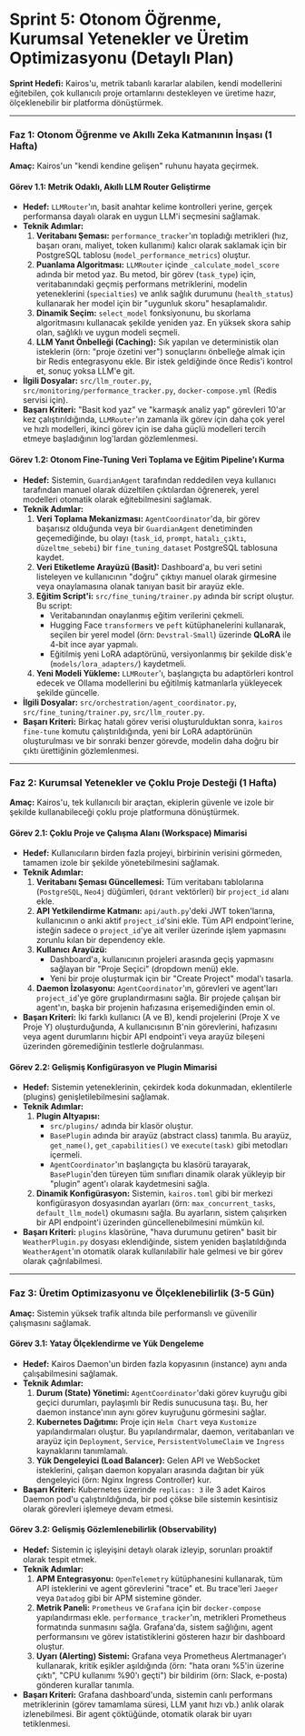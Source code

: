 # **Sprint 5: Otonom Öğrenme, Kurumsal Yetenekler ve Üretim Optimizasyonu (Detaylı Plan)**

**Sprint Hedefi:** Kairos'u, metrik tabanlı kararlar alabilen, kendi modellerini eğitebilen, çok kullanıcılı proje ortamlarını destekleyen ve üretime hazır, ölçeklenebilir bir platforma dönüştürmek.

---

### **Faz 1: Otonom Öğrenme ve Akıllı Zeka Katmanının İnşası (1 Hafta)**

**Amaç:** Kairos'un "kendi kendine gelişen" ruhunu hayata geçirmek.

#### **Görev 1.1: Metrik Odaklı, Akıllı LLM Router Geliştirme**

*   **Hedef:** `LLMRouter`'ın, basit anahtar kelime kontrolleri yerine, gerçek performansa dayalı olarak en uygun LLM'i seçmesini sağlamak.
*   **Teknik Adımlar:**
    1.  **Veritabanı Şeması:** `performance_tracker`'ın topladığı metrikleri (hız, başarı oranı, maliyet, token kullanımı) kalıcı olarak saklamak için bir PostgreSQL tablosu (`model_performance_metrics`) oluştur.
    2.  **Puanlama Algoritması:** `LLMRouter` içinde `_calculate_model_score` adında bir metod yaz. Bu metod, bir görev (`task_type`) için, veritabanındaki geçmiş performans metriklerini, modelin yeteneklerini (`specialties`) ve anlık sağlık durumunu (`health_status`) kullanarak her model için bir "uygunluk skoru" hesaplamalıdır.
    3.  **Dinamik Seçim:** `select_model` fonksiyonunu, bu skorlama algoritmasını kullanacak şekilde yeniden yaz. En yüksek skora sahip olan, sağlıklı ve uygun modeli seçmeli.
    4.  **LLM Yanıt Önbelleği (Caching):** Sık yapılan ve deterministik olan isteklerin (örn: "proje özetini ver") sonuçlarını önbelleğe almak için bir Redis entegrasyonu ekle. Bir istek geldiğinde önce Redis'i kontrol et, sonuç yoksa LLM'e git.
*   **İlgili Dosyalar:** `src/llm_router.py`, `src/monitoring/performance_tracker.py`, `docker-compose.yml` (Redis servisi için).
*   **Başarı Kriteri:** "Basit kod yaz" ve "karmaşık analiz yap" görevleri 10'ar kez çalıştırıldığında, `LLMRouter`'ın zamanla ilk görev için daha çok yerel ve hızlı modelleri, ikinci görev için ise daha güçlü modelleri tercih etmeye başladığının log'lardan gözlemlenmesi.

#### **Görev 1.2: Otonom Fine-Tuning Veri Toplama ve Eğitim Pipeline'ı Kurma**

*   **Hedef:** Sistemin, `GuardianAgent` tarafından reddedilen veya kullanıcı tarafından manuel olarak düzeltilen çıktılardan öğrenerek, yerel modelleri otomatik olarak eğitebilmesini sağlamak.
*   **Teknik Adımlar:**
    1.  **Veri Toplama Mekanizması:** `AgentCoordinator`'da, bir görev başarısız olduğunda veya bir `GuardianAgent` denetiminden geçemediğinde, bu olayı (`task_id`, `prompt`, `hatalı_çıktı`, `düzeltme_sebebi`) bir `fine_tuning_dataset` PostgreSQL tablosuna kaydet.
    2.  **Veri Etiketleme Arayüzü (Basit):** Dashboard'a, bu veri setini listeleyen ve kullanıcının "doğru" çıktıyı manuel olarak girmesine veya onaylamasına olanak tanıyan basit bir arayüz ekle.
    3.  **Eğitim Script'i:** `src/fine_tuning/trainer.py` adında bir script oluştur. Bu script:
        *   Veritabanından onaylanmış eğitim verilerini çekmeli.
        *   Hugging Face `transformers` ve `peft` kütüphanelerini kullanarak, seçilen bir yerel model (örn: `Devstral-Small`) üzerinde **QLoRA** ile 4-bit ince ayar yapmalı.
        *   Eğitilmiş yeni LoRA adaptörünü, versiyonlanmış bir şekilde disk'e (`models/lora_adapters/`) kaydetmeli.
    4.  **Yeni Modeli Yükleme:** `LLMRouter`'ı, başlangıçta bu adaptörleri kontrol edecek ve Ollama modellerini bu eğitilmiş katmanlarla yükleyecek şekilde güncelle.
*   **İlgili Dosyalar:** `src/orchestration/agent_coordinator.py`, `src/fine_tuning/trainer.py`, `src/llm_router.py`.
*   **Başarı Kriteri:** Birkaç hatalı görev verisi oluşturulduktan sonra, `kairos fine-tune` komutu çalıştırıldığında, yeni bir LoRA adaptörünün oluşturulması ve bir sonraki benzer görevde, modelin daha doğru bir çıktı ürettiğinin gözlemlenmesi.

---

### **Faz 2: Kurumsal Yetenekler ve Çoklu Proje Desteği (1 Hafta)**

**Amaç:** Kairos'u, tek kullanıcılı bir araçtan, ekiplerin güvenle ve izole bir şekilde kullanabileceği çoklu proje platformuna dönüştürmek.

#### **Görev 2.1: Çoklu Proje ve Çalışma Alanı (Workspace) Mimarisi**

*   **Hedef:** Kullanıcıların birden fazla projeyi, birbirinin verisini görmeden, tamamen izole bir şekilde yönetebilmesini sağlamak.
*   **Teknik Adımlar:**
    1.  **Veritabanı Şeması Güncellemesi:** Tüm veritabanı tablolarına (`PostgreSQL`, `Neo4j` düğümleri, `Qdrant` vektörleri) bir `project_id` alanı ekle.
    2.  **API Yetkilendirme Katmanı:** `api/auth.py`'deki JWT token'larına, kullanıcının o anki aktif `project_id`'sini ekle. Tüm API endpoint'lerine, isteğin sadece o `project_id`'ye ait veriler üzerinde işlem yapmasını zorunlu kılan bir dependency ekle.
    3.  **Kullanıcı Arayüzü:**
        *   Dashboard'a, kullanıcının projeleri arasında geçiş yapmasını sağlayan bir "Proje Seçici" (dropdown menü) ekle.
        *   Yeni bir proje oluşturmak için bir "Create Project" modal'ı tasarla.
    4.  **Daemon İzolasyonu:** `AgentCoordinator`'ın, görevleri ve agent'ları `project_id`'ye göre gruplandırmasını sağla. Bir projede çalışan bir agent'ın, başka bir projenin hafızasına erişemediğinden emin ol.
*   **Başarı Kriteri:** İki farklı kullanıcı (A ve B), kendi projelerini (Proje X ve Proje Y) oluşturduğunda, A kullanıcısının B'nin görevlerini, hafızasını veya agent durumlarını hiçbir API endpoint'i veya arayüz bileşeni üzerinden göremediğinin testlerle doğrulanması.

#### **Görev 2.2: Gelişmiş Konfigürasyon ve Plugin Mimarisi**

*   **Hedef:** Sistemin yeteneklerinin, çekirdek koda dokunmadan, eklentilerle (plugins) genişletilebilmesini sağlamak.
*   **Teknik Adımlar:**
    1.  **Plugin Altyapısı:**
        *   `src/plugins/` adında bir klasör oluştur.
        *   `BasePlugin` adında bir arayüz (abstract class) tanımla. Bu arayüz, `get_name()`, `get_capabilities()` ve `execute(task)` gibi metodları içermeli.
        *   `AgentCoordinator`'ın başlangıçta bu klasörü tarayarak, `BasePlugin`'den türeyen tüm sınıfları dinamik olarak yükleyip bir "plugin" agent'ı olarak kaydetmesini sağla.
    2.  **Dinamik Konfigürasyon:** Sistemin, `kairos.toml` gibi bir merkezi konfigürasyon dosyasından ayarları (örn: `max_concurrent_tasks`, `default_llm_model`) okumasını sağla. Bu ayarların, sistem çalışırken bir API endpoint'i üzerinden güncellenebilmesini mümkün kıl.
*   **Başarı Kriteri:** `plugins` klasörüne, "hava durumunu getiren" basit bir `WeatherPlugin.py` dosyası eklendiğinde, sistem yeniden başlatıldığında `WeatherAgent`'ın otomatik olarak kullanılabilir hale gelmesi ve bir görev olarak çağrılabilmesi.

---

### **Faz 3: Üretim Optimizasyonu ve Ölçeklenebilirlik (3-5 Gün)**

**Amaç:** Sistemin yüksek trafik altında bile performanslı ve güvenilir çalışmasını sağlamak.

#### **Görev 3.1: Yatay Ölçeklendirme ve Yük Dengeleme**

*   **Hedef:** Kairos Daemon'un birden fazla kopyasının (instance) aynı anda çalışabilmesini sağlamak.
*   **Teknik Adımlar:**
    1.  **Durum (State) Yönetimi:** `AgentCoordinator`'daki görev kuyruğu gibi geçici durumları, paylaşımlı bir Redis sunucusuna taşı. Bu, her daemon instance'ının aynı görev kuyruğunu görmesini sağlar.
    2.  **Kubernetes Dağıtımı:** Proje için `Helm Chart` veya `Kustomize` yapılandırmaları oluştur. Bu yapılandırmalar, daemon, veritabanları ve arayüz için `Deployment`, `Service`, `PersistentVolumeClaim` ve `Ingress` kaynaklarını tanımlamalı.
    3.  **Yük Dengeleyici (Load Balancer):** Gelen API ve WebSocket isteklerini, çalışan daemon kopyaları arasında dağıtan bir yük dengeleyici (örn: Nginx Ingress Controller) kur.
*   **Başarı Kriteri:** Kubernetes üzerinde `replicas: 3` ile 3 adet Kairos Daemon pod'u çalıştırıldığında, bir pod çökse bile sistemin kesintisiz olarak görevleri işlemeye devam etmesi.

#### **Görev 3.2: Gelişmiş Gözlemlenebilirlik (Observability)**

*   **Hedef:** Sistemin iç işleyişini detaylı olarak izleyip, sorunları proaktif olarak tespit etmek.
*   **Teknik Adımlar:**
    1.  **APM Entegrasyonu:** `OpenTelemetry` kütüphanesini kullanarak, tüm API isteklerini ve agent görevlerini "trace" et. Bu trace'leri `Jaeger` veya `Datadog` gibi bir APM sistemine gönder.
    2.  **Metrik Paneli:** `Prometheus` ve `Grafana` için bir `docker-compose` yapılandırması ekle. `performance_tracker`'ın, metrikleri Prometheus formatında sunmasını sağla. Grafana'da, sistem sağlığını, agent performansını ve görev istatistiklerini gösteren hazır bir dashboard oluştur.
    3.  **Uyarı (Alerting) Sistemi:** Grafana veya Prometheus Alertmanager'ı kullanarak, kritik eşikler aşıldığında (örn: "hata oranı %5'in üzerine çıktı", "CPU kullanımı %90'ı geçti") bir bildirim (örn: Slack, e-posta) gönderen kurallar tanımla.
*   **Başarı Kriteri:** Grafana dashboard'unda, sistemin canlı performans metriklerinin (görev tamamlama süresi, LLM yanıt hızı vb.) anlık olarak izlenebilmesi. Bir agent çöktüğünde, otomatik olarak bir uyarı tetiklenmesi.
